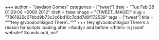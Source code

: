 
+++
author = "Jaydson Gomes"
categories = ["tweet"]
date = "Tue Feb 28 01:29:06 +0000 2012"
draft = false
image = "{TWEET_IMAGE}"
slug = "7861825c07bbd9b73c3c6bd10c7ddd7d0f172539"
tags = ["tweet"]
title = """Hey @voodootikigod There'..."""
+++
Hey @voodootikigod There's a reason for scripts loading after &lt;/body&gt; and before &lt;/html&gt; in jsconf website? Sounds odd, no?
